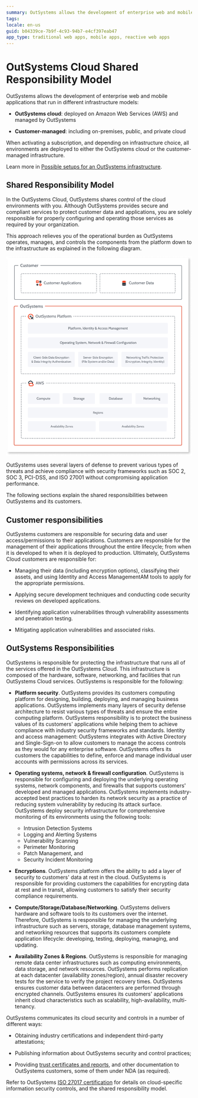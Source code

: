 ```yaml
---
summary: OutSystems allows the development of enterprise web and mobile applications that run in different infrastructure models
tags:
locale: en-us
guid: b04339ce-7b9f-4c93-94b7-e4cf397eab47
app_type: traditional web apps, mobile apps, reactive web apps
---
```


# OutSystems Cloud Shared Responsibility Model

OutSystems allows the development of enterprise web and mobile applications that run in different infrastructure models:

* **OutSystems cloud**: deployed on Amazon Web Services (AWS) and managed by OutSystems

* **Customer-managed**: including on-premises, public, and private cloud

When activating a subscription, and depending on infrastructure choice, all environments are deployed to either the OutSystems cloud or the customer-managed infrastructure.

Learn more in [Possible setups for an OutSystems infrastructure](https://success.outsystems.com/Documentation/11/Setting_Up_OutSystems/Possible_setups_for_an_OutSystems_infrastructure?utm=training).

## Shared Responsibility Model

In the OutSystems Cloud, OutSystems shares control of the cloud environments with you. Although OutSystems provides secure and compliant services to protect customer data and applications, you are solely responsible for properly configuring and operating those services as required by your organization.  

This approach relieves you of the operational burden as OutSystems operates, manages, and controls the components from the platform down to the infrastructure as explained in the following diagram.

![OutSystems Cloud shared responsability model](images/outsystems-cloud-shared-responsibility-model-diag.png)

OutSystems uses several layers of defense to prevent various types of threats and achieve compliance with security frameworks such as  SOC 2, SOC 3, PCI-DSS, and ISO 27001 without compromising application performance. 

The following sections explain the shared responsibilities between OutSystems and its customers.

## Customer responsibilities

OutSystems customers are responsible for securing data and user access/permissions to their applications. Customers are responsible for the management of their applications throughout the entire lifecycle; from when it is developed to when it is deployed to production. Ultimately, OutSystems Cloud customers are responsible for:

* Managing their data (including encryption options), classifying their assets, and using Identity and Access ManagementAM tools to apply for the appropriate permissions.

* Applying secure development techniques and conducting code security reviews on developed applications.

* Identifying application vulnerabilities through vulnerability assessments and penetration testing.

* Mitigating application vulnerabilities and associated risks.

## OutSystems Responsibilities

OutSystems is responsible for protecting the infrastructure that runs all of the services offered in the OutSystems Cloud. This infrastructure is composed of the hardware, software, networking, and facilities that run OutSystems Cloud services. OutSystems is responsible for the following:

* **Platform security**. OutSystems provides its customers computing platform for designing, building, deploying, and managing business applications. OutSystems implements many layers of security defense architecture to resist various types of threats and ensure the entire computing platform. OutSystems responsibility is to protect the business values of its customers' applications while helping them to achieve compliance with industry security frameworks and standards.
Identity and access management: OutSystems integrates with Active Directory and Single-Sign-on to allow customers to manage the access controls as they would for any enterprise software. OutSystems offers its customers the capabilities to define, enforce and manage individual user accounts with permissions across its services.

* **Operating systems, network & firewall configuration**. OutSystems is responsible for configuring and deploying the underlying operating systems, network components, and firewalls that supports customers' developed and managed applications. OutSystems implements industry-accepted best practices to harden its network security as a practice of reducing system vulnerability by reducing its attack surface. OutSystems deploy security infrastructure for comprehensive monitoring of its environments using the following tools:

    * Intrusion Detection Systems
    * Logging and Alerting Systems
    * Vulnerability Scanning
    * Perimeter Monitoring
    * Patch Management, and
    * Security Incident Monitoring
    
* **Encryptions**. OutSystems platform offers the ability to add a layer of security to customers' data at rest in the cloud. OutSystems is responsible for providing customers the capabilities for encrypting data at rest and in transit, allowing customers to satisfy their security compliance requirements.

* **Compute/Storage/Database/Networking**. OutSystems delivers hardware and software tools to its customers over the internet. Therefore, OutSystems is responsible for managing the underlying infrastructure such as servers, storage, database management systems, and networking resources that supports its customers complete application lifecycle: developing, testing, deploying, managing, and updating.  

* **Availability Zones & Regions**. OutSystems is responsible for managing remote data center infrastructures such as computing environments, data storage, and network resources. OutSystems performs replication at each datacenter (availability zones/region), annual disaster recovery tests for the service to verify the project recovery times. OutSystems ensures customer data between datacenters are performed through encrypted channels. OutSystems ensures its customers' applications inherit cloud characteristics such as scalability, high-availability, multi-tenancy.

OutSystems communicates its cloud security and controls in a number of different ways:

* Obtaining industry certifications and independent third-party attestations;

* Publishing information about OutSystems security and control practices;

* Providing [trust certificates and reports](https://security.outsystems.com/), and other documentation to OutSystems customers, some of them under NDA (as required).

Refer to OutSystems [ISO 27017 certification](https://security.outsystems.com/?itemUid=0c1fdf36-c946-4670-9354-8fa3e4260ab1&source=documents_card) for details on cloud-specific information security controls, and the shared responsibility model.
